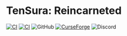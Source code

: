 # TenSura: Reincarneted

[![CI](https://github.com/thereapr/reincarnated_mod/actions/workflows/gradle_ci.yml/badge.svg)](https://github.com/thereapr/reincarnated_mod/actions/workflows/gradle_ci.yml)
[![CI](https://github.com/thereapr/reincarnated_mod/actions/workflows/CI/badge.svg)](https://github.com/thereapr/reincarnated_mod/actions/workflows/gradle_ci.yml)
![GitHub](https://img.shields.io/github/last-commit/thereapr/reincarnated_mod?logo=git&logoColor=FFFFFF)
[![CurseForge](https://img.shields.io/badge/dynamic/json?color=e04e14&label=CurseForge%20downloads&query=downloadCount&url=https%3A%2F%2Faddons-ecs.forgesvc.net%2Fapi%2Fv2%2Faddon%2F373693&cacheSeconds=3600&logo=curseforge)](https://www.curseforge.com/minecraft/mc-mods/tensura-mod-that-time-i-got-reincarnated-as-a-slime)
![Discord](https://img.shields.io/discord/831767201966456852.svg?color=7289DA&label=discord&logo=discord&logoColor=FFFFFF)
